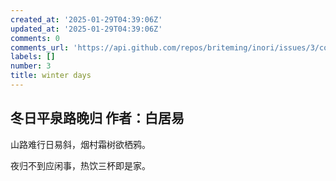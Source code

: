 ```yaml
---
created_at: '2025-01-29T04:39:06Z'
updated_at: '2025-01-29T04:39:06Z'
comments: 0
comments_url: 'https://api.github.com/repos/briteming/inori/issues/3/comments'
labels: []
number: 3
title: winter days
---
```

## 冬日平泉路晚归 作者：白居易 

山路难行日易斜，烟村霜树欲栖鸦。

夜归不到应闲事，热饮三杯即是家。
